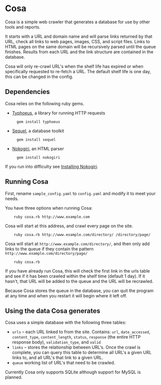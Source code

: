 # Cosa 

Cosa is a simple web crawler that generates a database for use by other tools and reports. 

It starts with a URL and domain name and will parse links returned by that URL, check all links to web pages, images, CSS, and script files. Links to HTML pages on the same domain will be recursively parsed until the queue finishes. Results from each URL and the link structure are contained in the database. 

Cosa will only re-crawl URL's when the shelf life has expired or when specifically requested to re-fetch a URL. The default shelf life is one day, this can be changed in the config.


## Dependencies

Cosa relies on the following ruby gems.

* [Typhoeus](https://github.com/typhoeus/typhoeus), a library for running HTTP requests

        gem install typhoeus

* [Sequel](http://sequel.rubyforge.org/), a database toolkit

        gem install sequel

* [Nokogiri](http://nokogiri.org/), an HTML parser

        gem install nokogiri

If you run into difficulty see [Installing Nokogiri](http://nokogiri.org/tutorials/installing_nokogiri.html).


## Running Cosa

First, rename `sample_config.yaml` to `config.yaml` and modify it to meet your needs.

You have three options when running Cosa:

        ruby cosa.rb http://www.example.com
        
Cosa will start at this address, and crawl every page on the site.

        ruby cosa.rb http://www.example.com/directory/ /directory/page/
        
Cosa will start at `http://www.example.com/directory/`, and then only add links to the queue if they contain the pattern `http://www.example.com/directory/page/`

        ruby cosa.rb
        
If you have already run Cosa, this will check the first link in the urls table and see if it has been crawled within the shelf time (default 1 day). If it hasn't, that URL will be added to the queue and the URL will be recrawled.

Because Cosa stores the queue in the database, you can quit the program at any time and when you restart it will begin where it left off.

## Using the data Cosa generates

Cosa uses a simple database with the following three tables:

* `urls` – each URL linked to from the site. Contains: `url`, `date_accessed`, `content_type`, `content_length`, `status`, `response` (the entire HTTP response body), `validation_type`, and `valid`
* `links` – stores the relationship between URL's. Once the crawl is complete, you can query this table to determine all URL's a given URL links to, and all URL's that link to a given URL.
* `queue` working list of URL's that need to be crawled.


Currently Cosa only supports SQLite although support for MySQL is planned. 
